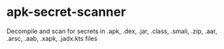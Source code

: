 # apk-secret-scanner
Decompile and scan for secrets in .apk, .dex, .jar, .class, .smali, .zip, .aar, .arsc, .aab, .xapk, .jadx.kts files
